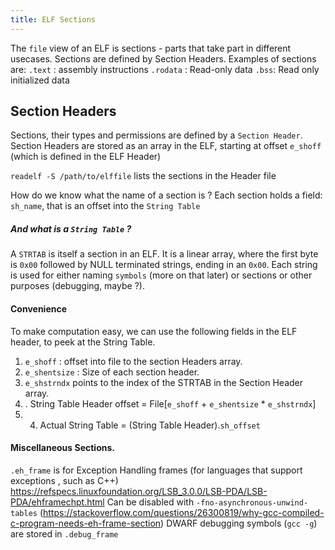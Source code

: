 ```yaml
---
title: ELF Sections
---
```


The `file` view of an ELF is sections - parts that take part in different usecases.
Sections are defined by Section Headers.
Examples of sections are:
`.text` : assembly instructions 
`.rodata` : Read-only data
`.bss`: Read only initialized data 


## Section Headers
Sections, their types and permissions are defined by a `Section Header`. 
Section Headers are stored as an array in the ELF, starting at offset `e_shoff`  (which is defined in the ELF Header)

`readelf -S /path/to/elffile`  lists the sections in the Header file 

How do we know what the name of a section is ? Each section holds a field: `sh_name`, that is an offset into the `String Table`

##### And what is a `String Table` ? 
A `STRTAB` is itself a section in an ELF. It is a linear array, where the first byte is `0x00` followed by NULL terminated strings, ending in an `0x00`.  Each string is used for either naming `symbols` (more on that later) or sections or other purposes (debugging, maybe ?).

#### Convenience
To make computation easy, we can use the following fields in the ELF header, to peek at the String Table. 
1. `e_shoff`  : offset into  file to the section Headers array.
2. `e_shentsize` : Size of each section header.
3. `e_shstrndx`  points to the index of the STRTAB in the Section Header array. 
4. . String Table Header offset = File[`e_shoff` + `e_shentsize` * `e_shstrndx`]
5. 4. Actual String Table = (String Table Header).`sh_offset`
 

 #### Miscellaneous Sections.
 
`.eh_frame` is for Exception Handling frames (for languages that support exceptions , such as C++)
https://refspecs.linuxfoundation.org/LSB_3.0.0/LSB-PDA/LSB-PDA/ehframechpt.html
Can be disabled with `-fno-asynchronous-unwind-tables` (https://stackoverflow.com/questions/26300819/why-gcc-compiled-c-program-needs-eh-frame-section)
DWARF debugging symbols (`gcc -g`) are stored in `.debug_frame`